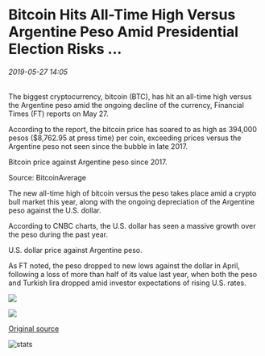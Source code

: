 # Bitcoin Hits All-Time High Versus Argentine Peso Amid Presidential Election Risks ...

###### 2019-05-27 14:05

The biggest cryptocurrency, bitcoin (BTC), has hit an all-time high versus the Argentine peso amid the ongoing decline of the currency, Financial Times (FT) reports on May 27.

According to the report, the bitcoin price has soared to as high as 394,000 pesos ($8,762.95 at press time) per coin, exceeding prices versus the Argentine peso not seen since the bubble in late 2017.

Bitcoin price against Argentine peso since 2017.

Source: BitcoinAverage

The new all-time high of bitcoin versus the peso takes place amid a crypto bull market this year, along with the ongoing depreciation of the Argentine peso against the U.S. dollar.

According to CNBC charts, the U.S. dollar has seen a massive growth over the peso during the past year.

U.S. dollar price against Argentine peso.

As FT noted, the peso dropped to new lows against the dollar in April, following a loss of more than half of its value last year, when both the peso and Turkish lira dropped amid investor expectations of rising U.S. rates.

![](https://s3.cointelegraph.com/storage/uploads/view/1f318e677ae09e02441e668e7b82e0a1.png)

![](https://s3.cointelegraph.com/storage/uploads/view/1ec62b73f97ee6f0f5d75cc7071ebd42.png)

[Original source](https://cointelegraph.com/news/bitcoin-hits-all-time-high-versus-argentine-peso-amid-presidential-election-risks)

![stats](https://c.statcounter.com/11760860/0/a89fa40b/1/ "stats")